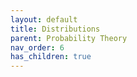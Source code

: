 ```yaml
---
layout: default
title: Distributions
parent: Probability Theory
nav_order: 6
has_children: true
---
```

